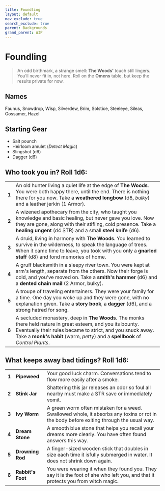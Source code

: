 ```yaml
---
title: Foundling
layout: default
nav_exclude: true
search_exclude: true
parent: Backgrounds
grand_parent: WIP
---
```


# Foundling

> An odd birthmark, a strange smell: **The Woods'** touch still lingers. You'll never fit in, not here. Roll on the **Omens** table, but keep the results private for now.
 
## Names

Faunus, Snowdrop, Wisp, Silverdew, Brim, Solstice, Steeleye, Sileas, Gossamer, Hazel

## Starting Gear

- Salt pounch
- Heirloom amulet (_Detect Magic_)
- Slingshot (d6)
- Dagger (d6) 

## Who took you in? Roll 1d6:

|       |                                                                                                                                                                                                                                                             |
| ----- | ----------------------------------------------------------------------------------------------------------------------------------------------------------------------------------------------------------------------------------------------------------- |
| **1** | An old hunter living a quiet life at the edge of **The Woods**. You were both happy there, until the end. There is nothing there for you now. Take a **weathered longbow** (d8, _bulky_) and a leather jerkin (1 Armor).                                    |
| **2** | A wizened apothecary from the city, who taught you knowledge and basic healing, but never gave you love. Now they are gone, along with their stifling, cold presence. Take a **healing ungent** (d4 STR) and a small **steel knife** (d6).                  |
| **3** | A druid, living in harmony with **The Woods**. You learned to survive in the wilderness, to speak the language of trees. When it came time to leave, you took with you only a **gnarled staff** (d8) and fond memories of home.                             |
| **4** | A gruff blacksmith in a sleepy river town. You were kept at arm's length, separate from the others. Now their forge is cold, and you've moved on. Take a **smith's hammer** (d6) and a **dented chain mail** (2 Armor, bulky).                              |
| **5** | A troupe of traveling entertainers. They were your family for a time. One day you woke up and they were gone, with no explanation given. Take a **story book**, a **dagger** (d6), and a strong hatred for song.                                            |
| **6** | A secluded monastery, deep in **The Woods**. The monks there held nature in great esteem, and you its bounty. Eventually their rules became to strict, and you snuck away. Take a **monk's habit** (warm, _petty_) and a **spellbook** of _Control Plants_. |


## What keeps away bad tidings? Roll 1d6:

|       |                 |                                                                                                                                         |
| ----- | --------------- | --------------------------------------------------------------------------------------------------------------------------------------- |
| **1** | **Pipeweed**    |Your good luck charm. Conversations tend to flow more easily after a smoke.                                      |
| **2** | **Stink Jar**   | Shattering this jar releases an odor so foul all nearby must make a STR save or immediately vomit.                                      |
| **3** | **Ivy Worm**    | A green worm often mistaken for a weed. Swallowed whole, it absorbs any toxins or rot in the body before exiting through the usual way. |
| **4** | **Dream Stone** | A smooth blue stone that helps you recall your dreams more clearly. You have often found answers this way.                              |
| **5** | **Drowning Rod** | A finger-sized wooden stick that doubles in size each time it isfully submerged in water. It does not shrink down again.  |
| **6** | **Rabbit's Foot** | You were wearing it when they found you. They say it is the foot of she who left you, and that it protects you from witch magic. |